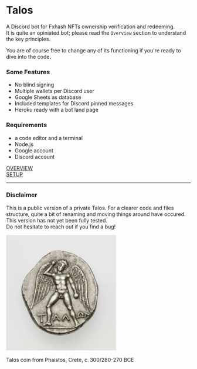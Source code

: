 # Talos

A Discord bot for Fxhash NFTs ownership verification and redeeming.  
It is quite an opiniated bot; please read the `Overview` section to understand the key principles.

You are of course free to change any of its functioning if you're ready to dive into the code.

### Some Features

- No blind signing
- Multiple wallets per Discord user  
- Google Sheets as database
- Included templates for Discord pinned messages
- Heroku ready with a bot land page

### Requirements

- a code editor and a terminal
- Node.js
- Google account
- Discord account

[OVERVIEW](./doc/overview.md)  
[SETUP](./doc/setup.md)


---

### Disclaimer  
This is a public version of a private Talos. For a clearer code and files structure, quite a bit of renaming and moving things around have occured. 
This version has not yet been fully tested.  
Do not hesitate to reach out if you find a bug!


![Talos](./Talos.jpg)

Talos coin from Phaistos, Crete, c. 300/280-270 BCE  